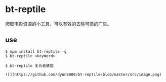 # bt-reptile

爬取电影资源的小工具，可以有效的去除可恶的广告。

## use

```shell
$ npm install bt-reptile -g
$ bt-reptile <keyWord>
```

```shell
$ bt-reptile 复仇者联盟
```

`![](https://github.com/dyun8080/bt-reptile/blob/master/src/image.png)`